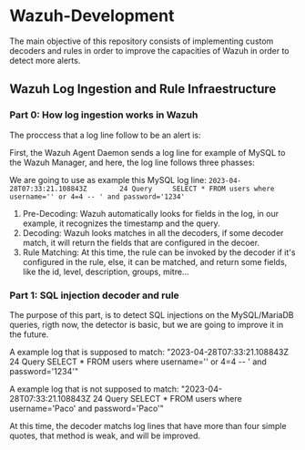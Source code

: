 # Wazuh-Development

The main objective of this repository consists of implementing custom decoders and rules in order to improve the capacities of Wazuh in order to detect more alerts.

## Wazuh Log Ingestion and Rule Infraestructure

### Part 0: How log ingestion works in Wazuh
The proccess that a log line follow to be an alert is:

First, the Wazuh Agent Daemon sends a log line for example of MySQL to the  Wazuh Manager, and here, the log line follows three phasses:

We are going to use as example this MySQL log line: `2023-04-28T07:33:21.108843Z        24 Query     SELECT * FROM users where username='' or 4=4 -- ' and password='1234'`

1. Pre-Decoding: Wazuh automatically looks for fields in the log, in our example, it recognizes the timestamp and the query.
2. Decoding: Wazuh looks matches in all the decoders, if some decoder match, it will return the fields that are configured in the decoer.
3. Rule Matching: At this time, the rule can be invoked by the decoder if it's configured in the rule, else, it can be matched, and return some fields, like the id, level, description, groups, mitre...

### Part 1: SQL injection decoder and rule
The purpose of this part, is to detect SQL injections on the MySQL/MariaDB queries, rigth now, the detector is basic, but we are going to improve it in the future.

A example log that is supposed to match: "2023-04-28T07:33:21.108843Z        24 Query     SELECT * FROM users where username='' or 4=4 -- ' and password='1234'"

A example log that is not supposed to match: "2023-04-28T07:33:21.108843Z        24 Query     SELECT * FROM users where username='Paco' and password='Paco'"

At this time, the decoder matchs log lines that have more than four simple quotes, that method is weak, and will be improved.

